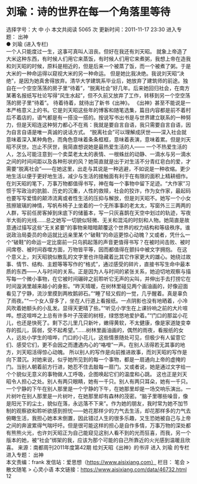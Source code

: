 # 刘瑜：诗的世界在每一个角落里等待

选择字号：大 中 小   本文共阅读 5065 次 更新时间：2011-11-17 23:30
进入专题： 出神  
● 刘瑜 (进入专栏)  
一个人只能度过一生，这事可真叫人沮丧。但好在我还有刘天昭。
就象上帝造了大米这种东西，有时候人们用它来蒸饭，有时候人们用它来煮粥，我想上帝在造我和刘天昭的时候，原料是相近的，但是后来一个被蒸了饭，而一个被煮了粥。于是大米的一种命运得以窥视大米的另一种命运。
但是她比我决绝。我说刘天昭“决绝”，是因为她真舍得放弃。清华大学建筑系毕业后，她放弃了建筑师的前途。独自在一个空空荡荡的房子里“待着”，“脱离社会”好几年。后来她回归社会，在南方某著名报纸写社论写得“风生水起”，但不久前又放弃了工作，转移到另一个空空荡荡的房子里“待着”。
待着待着，就待出了新书《出神》。
《出神》甚至不能说是一本严格意义上的书。它是刘天昭这些年的博客和随笔选集，篇目内容都是前不着村后不着店的，语气都是有一搭没一搭的。按说写书出书是与世界建立联系的一种努力，但是天昭连这种努力都心不在焉：我就是要自言自语，我只需要自言自语，因为自言自语是唯一真诚的说话方式。
“脱离社会”可以理解成厌世——深入社会就意味着深入某种角色，而角色意味着条条框框，意味着表演，意味着累。但是刘天昭不厌世。岂止不厌世，我简直想说她是最热爱生活的人—— 一个不热爱生活的人，怎么可能注意到一个卖菜老太太的表情、一根蛛丝的动静、一滴水与另一滴水之间的时间间距以及各种形状的风？她简直就是出于对生活不分青红皂白的爱，才需要“脱离社会”——在她这里，出走与其说是一种逃避，不如说是一种收缩。更少地生活以便于更好地生活，减少与生活的接触面有利于在有限的面积上精耕细作。
在刘天昭的笔下，万事万物都值得书写，神在每一个事物中留下足迹。“大作家”习惯于写政治的肮脏、历史的沉重，人性的救赎，社会的狡诈，作为女作家，最起码也要写写爱情的颠沛流离或者性生活的压抑与解放，但是刘天昭不。她写一个小女孩擦玻璃的神情，写帆布椅子上坐着的一个无所事事的老太太，写窗外三三两两的人群，写前任房客掉到床底下的储蓄本，写一只灰喜鹊在天空中划过的轨迹，写夜半大街的光线……总之她写一切貌似轻微、无关和混沌的时刻和人物。她简直是故意通过描写这些“无关紧要”的事物来暗暗颠覆这个世界的权力结构和等级秩序。谁说政治局委员的命运就比远亲里某个“破鞋”的命运更惊心动魄？又或者，凭什么一个“破鞋”的命运一定比窗前一只乌鸦起落的声音更值得书写？在被时间击败、被时间席卷、被时间吞噬方面，万物皆平等，因而都值得在颤抖中被文字拥抱。
在这个意义上，刘天昭貌似散乱的文字里也许隐藏着比其它作家更大的雄心。她绕过故事、情节、结构、主题等等写作的“格式”，通过感受的碎片，直接书写生命中最本质的东西——人与时间的关系。正是因为人与时间的紧张关系，她迫切地观察与描写每一个微小事物，在它被时间碾碎之前聆听它无声的尖叫，并伸出手去打捞它在时间漩涡里越来越小的身影。“昨天晴暖，在树林里碰见两个画油画的，好像迎面看见了宁静，流沙里摸到两枚鹅卵石。”“睡了轻又假的一觉，几乎醒着。真是辜负了雨夜。”“一个女人穿多了，坐在人行道上看报纸。一点阴影也没有地晒着，小冷风吹着她额头的小乱发。显得天更晴了些。”“听见小学生在上课铃响之前的大片喧哗。想这喧哗之上总有许多叶子茂密的树枝，绿悠悠地爱护着。”“门口的那盆小花儿，也还是快死了。剩下芯儿里几只新叶，嫩得黄软，不太健康，像是家道陡变幸存的孤儿，孱弱，受不起希望。”……树林里画油画的，偶然的雨夜，看报纸的女人，远处小学生的喧哗，门口的小花儿，这些情景随处可见，但极少有人留意它们、感受它们，更不会因之而遭遇内心的“咯噔”一声。在别人活得若无其事的地方，刘天昭活得惊心动魄。
所以别人的写作是向前推进故事，而刘天昭的写作是向下潜沉。对她来说，似乎她所见到的每一个事物，都是一扇通向上帝的虚掩的门。当别人朝着前方行进，她忍不住去敲每一扇门。又或者说，她是通过文字给一个个貌似无意义的事物做人工呼吸，企图唤起它们的温度和心跳。
这也正是刘天昭令人担心之处。别人有两只眼睛，她有一千只。别人有两只耳朵，她有一千只。一个宁静的下午在别人那里是一个宁静的下午，在她那里却是一场交响乐演出。一片树叶在别人那里是一片树叶，在她那里却有森林的茂密。“脑子里哪些噪音，像是阳光下的尘土，貌似在落，永远落不下来”。作为她的朋友，我时常为她不加节制的观察欲和聆听欲感到担忧——她花那样少的力气去生活，却花那样多的力气去俯瞰生活，我担心她本末倒置，因此错过人生的很多乐趣，又生恐她被自己与上帝之间的奔波累得气喘吁吁。但是很可能这样的担心是自作多情，万事万物的深处都有熊熊火光，也许刘天昭正为自己能窥见这别人看不到的光而狂喜，而我，另一个版本的她，被“社会”绑架的我，应该为那个可能的自己所靠近的火光感到温暖且欣喜。
来源：南都周刊2011年度第42期 给刘天昭《出神》的书评
进入 刘瑜 的专栏     进入专题： 出神  
本文责编：frank
发信站：爱思想（https://www.aisixiang.com）
栏目： 笔会 > 散文随笔 > 心灵小语
本文链接：https://www.aisixiang.com/data/46732.html
12